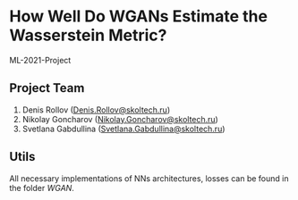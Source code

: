 # How Well Do WGANs Estimate the Wasserstein Metric?
ML-2021-Project

## Project Team

1. Denis Rollov (Denis.Rollov@skoltech.ru)
2. Nikolay Goncharov (Nikolay.Goncharov@skoltech.ru)
3. Svetlana Gabdullina (Svetlana.Gabdullina@skoltech.ru)

## Utils

All necessary implementations of NNs architectures, losses can be found in the folder *WGAN*.
